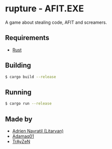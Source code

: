 # rupture - AFIT.EXE

A game about stealing code, AFIT and screamers.

## Requirements

- [Rust](http://rustup.sh/)

## Building

```bash
$ cargo build --release
```

## Running

```bash
$ cargo run --release
```

## Made by

- [Adrien Navratil (Litarvan)](https://github.com/litarvan)
- [Adamaq01](https://github.com/adamaq01)
- [TrAyZeN](https://github.com/trayzen)
